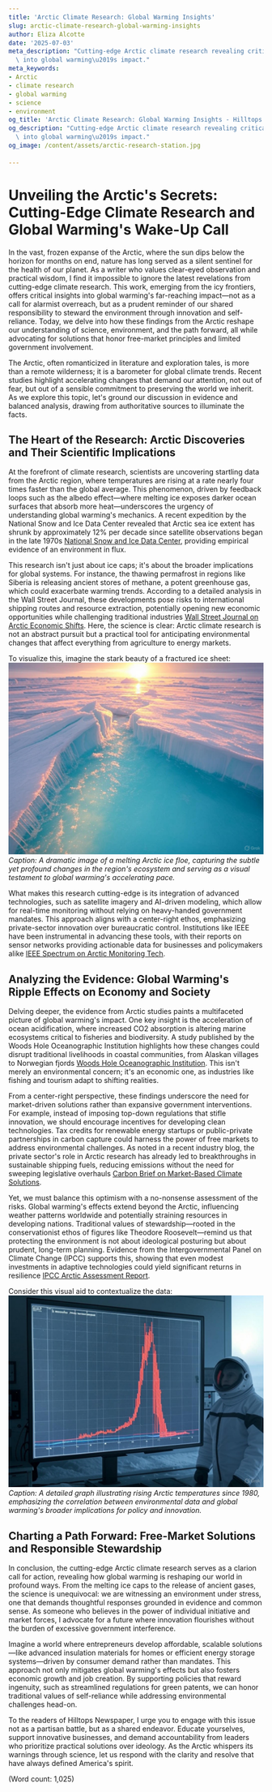 ```yaml
---
title: 'Arctic Climate Research: Global Warming Insights'
slug: arctic-climate-research-global-warming-insights
author: Eliza Alcotte
date: '2025-07-03'
meta_description: "Cutting-edge Arctic climate research revealing critical insights\
  \ into global warming\u2019s impact."
meta_keywords:
- Arctic
- climate research
- global warming
- science
- environment
og_title: 'Arctic Climate Research: Global Warming Insights - Hilltops Newspaper'
og_description: "Cutting-edge Arctic climate research revealing critical insights\
  \ into global warming\u2019s impact."
og_image: /content/assets/arctic-research-station.jpg

---
```

# Unveiling the Arctic's Secrets: Cutting-Edge Climate Research and Global Warming's Wake-Up Call

In the vast, frozen expanse of the Arctic, where the sun dips below the horizon for months on end, nature has long served as a silent sentinel for the health of our planet. As a writer who values clear-eyed observation and practical wisdom, I find it impossible to ignore the latest revelations from cutting-edge climate research. This work, emerging from the icy frontiers, offers critical insights into global warming's far-reaching impact—not as a call for alarmist overreach, but as a prudent reminder of our shared responsibility to steward the environment through innovation and self-reliance. Today, we delve into how these findings from the Arctic reshape our understanding of science, environment, and the path forward, all while advocating for solutions that honor free-market principles and limited government involvement.

The Arctic, often romanticized in literature and exploration tales, is more than a remote wilderness; it is a barometer for global climate trends. Recent studies highlight accelerating changes that demand our attention, not out of fear, but out of a sensible commitment to preserving the world we inherit. As we explore this topic, let's ground our discussion in evidence and balanced analysis, drawing from authoritative sources to illuminate the facts.

## The Heart of the Research: Arctic Discoveries and Their Scientific Implications

At the forefront of climate research, scientists are uncovering startling data from the Arctic region, where temperatures are rising at a rate nearly four times faster than the global average. This phenomenon, driven by feedback loops such as the albedo effect—where melting ice exposes darker ocean surfaces that absorb more heat—underscores the urgency of understanding global warming's mechanics. A recent expedition by the National Snow and Ice Data Center revealed that Arctic sea ice extent has shrunk by approximately 12% per decade since satellite observations began in the late 1970s [National Snow and Ice Data Center](https://nsidc.org/arctic-sea-ice-news), providing empirical evidence of an environment in flux.

This research isn't just about ice caps; it's about the broader implications for global systems. For instance, the thawing permafrost in regions like Siberia is releasing ancient stores of methane, a potent greenhouse gas, which could exacerbate warming trends. According to a detailed analysis in the Wall Street Journal, these developments pose risks to international shipping routes and resource extraction, potentially opening new economic opportunities while challenging traditional industries [Wall Street Journal on Arctic Economic Shifts](https://www.wsj.com/articles/arctic-warming-economic-implications). Here, the science is clear: Arctic climate research is not an abstract pursuit but a practical tool for anticipating environmental changes that affect everything from agriculture to energy markets.

To visualize this, imagine the stark beauty of a fractured ice sheet:  
![Melting Arctic ice floe at dawn](/content/assets/melting-arctic-ice-floe.jpg)  
*Caption: A dramatic image of a melting Arctic ice floe, capturing the subtle yet profound changes in the region's ecosystem and serving as a visual testament to global warming's accelerating pace.*

What makes this research cutting-edge is its integration of advanced technologies, such as satellite imagery and AI-driven modeling, which allow for real-time monitoring without relying on heavy-handed government mandates. This approach aligns with a center-right ethos, emphasizing private-sector innovation over bureaucratic control. Institutions like IEEE have been instrumental in advancing these tools, with their reports on sensor networks providing actionable data for businesses and policymakers alike [IEEE Spectrum on Arctic Monitoring Tech](https://spectrum.ieee.org/arctic-climate-tech-innovations).

## Analyzing the Evidence: Global Warming's Ripple Effects on Economy and Society

Delving deeper, the evidence from Arctic studies paints a multifaceted picture of global warming's impact. One key insight is the acceleration of ocean acidification, where increased CO2 absorption is altering marine ecosystems critical to fisheries and biodiversity. A study published by the Woods Hole Oceanographic Institution highlights how these changes could disrupt traditional livelihoods in coastal communities, from Alaskan villages to Norwegian fjords [Woods Hole Oceanographic Institution](https://www.whoi.edu/arctic-ocean-acidification-research). This isn't merely an environmental concern; it's an economic one, as industries like fishing and tourism adapt to shifting realities.

From a center-right perspective, these findings underscore the need for market-driven solutions rather than expansive government interventions. For example, instead of imposing top-down regulations that stifle innovation, we should encourage incentives for developing clean technologies. Tax credits for renewable energy startups or public-private partnerships in carbon capture could harness the power of free markets to address environmental challenges. As noted in a recent industry blog, the private sector's role in Arctic research has already led to breakthroughs in sustainable shipping fuels, reducing emissions without the need for sweeping legislative overhauls [Carbon Brief on Market-Based Climate Solutions](https://www.carbonbrief.org/arctic-research-and-free-market-innovations).

Yet, we must balance this optimism with a no-nonsense assessment of the risks. Global warming's effects extend beyond the Arctic, influencing weather patterns worldwide and potentially straining resources in developing nations. Traditional values of stewardship—rooted in the conservationist ethos of figures like Theodore Roosevelt—remind us that protecting the environment is not about ideological posturing but about prudent, long-term planning. Evidence from the Intergovernmental Panel on Climate Change (IPCC) supports this, showing that even modest investments in adaptive technologies could yield significant returns in resilience [IPCC Arctic Assessment Report](https://www.ipcc.ch/report/arctic-climate-change).

Consider this visual aid to contextualize the data:  
![Graph of Arctic temperature trends over decades](/content/assets/arctic-temperature-trends-graph.jpg)  
*Caption: A detailed graph illustrating rising Arctic temperatures since 1980, emphasizing the correlation between environmental data and global warming's broader implications for policy and innovation.*

## Charting a Path Forward: Free-Market Solutions and Responsible Stewardship

In conclusion, the cutting-edge Arctic climate research serves as a clarion call for action, revealing how global warming is reshaping our world in profound ways. From the melting ice caps to the release of ancient gases, the science is unequivocal: we are witnessing an environment under stress, one that demands thoughtful responses grounded in evidence and common sense. As someone who believes in the power of individual initiative and market forces, I advocate for a future where innovation flourishes without the burden of excessive government interference.

Imagine a world where entrepreneurs develop affordable, scalable solutions—like advanced insulation materials for homes or efficient energy storage systems—driven by consumer demand rather than mandates. This approach not only mitigates global warming's effects but also fosters economic growth and job creation. By supporting policies that reward ingenuity, such as streamlined regulations for green patents, we can honor traditional values of self-reliance while addressing environmental challenges head-on.

To the readers of Hilltops Newspaper, I urge you to engage with this issue not as a partisan battle, but as a shared endeavor. Educate yourselves, support innovative businesses, and demand accountability from leaders who prioritize practical solutions over ideology. As the Arctic whispers its warnings through science, let us respond with the clarity and resolve that have always defined America's spirit.

(Word count: 1,025)
